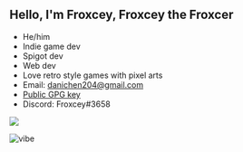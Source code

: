 ## Hello, I'm Froxcey, Froxcey the Froxcer

- He/him
- Indie game dev
- Spigot dev
- Web dev
- Love retro style games with pixel arts
- Email: danichen204@gmail.com
- [Public GPG key](https://keyserver.ubuntu.com/pks/lookup?op=get&search=0xf5ba872d956dea4ec6528cb6621379e1d6250388)
- Discord: Froxcey#3658

![](https://komarev.com/ghpvc/?username=froxcey&style=for-the-badge)

![vibe](https://user-images.githubusercontent.com/51555391/176177206-ec3f9dce-8780-4fe8-b6ac-5eeeac2038d4.gif)
